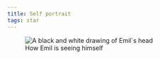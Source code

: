 ```yaml
---
title: Self portrait
tags: star
---
```

<figure class="bleed">
<img src="/img/emil-drawing/IMG_1233.jpg" alt="A black and white drawing of Emil´s head">
<figcaption>How Emil is seeing himself</figcaption>
</figure>